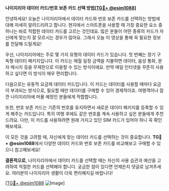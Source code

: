 **나이지리아 데이터 카드/번호 보존 카드 선택 방법[[TG💪+ @esim1088](https://t.me/s/esim1088)]**

안녕하세요! 오늘은 나이지리아에서 데이터 카드와 번호 보존 카드를 선택하는 방법에 대해 자세히 알려드리려고 합니다. 현지에서 스마트폰을 사용할 때 가장 중요한 요소 중 하나는 바로 적합한 데이터 카드를 고르는 것인데요. 많은 분들이 어떤 종류의 카드가 자신에게 맞는지 잘 모르시는 경우가 많아요. 그래서 오늘 이 영상을 통해 꼭 필요한 정보를 전달해 드릴게요!

우선, 나이지리아에는 주로 몇 가지 유형의 데이터 카드가 있습니다. 첫 번째는 정기 구독형 데이터 패키지입니다. 이 카드는 매월 일정 금액을 지불하면 데이터, 음성 통화, 문자 메시지 등을 무제한으로 이용할 수 있는 방식이에요. 만약 매일 인터넷을 꾸준히 사용하고 싶다면 이 방식이 매우 편리합니다.

다음으로는 유동적 요금제 데이터 카드입니다. 이 카드는 데이터를 사용할 때마다 요금이 부과되는 방식으로, 필요할 때만 데이터를 구매할 수 있어 경제적이죠. 여행객이나 잠깐 나이지리아에 머물 예정인 분들에게 적합합니다.

또한, 번호 보존 카드는 기존의 번호를 유지하면서 새로운 데이터 패키지를 등록할 수 있게 해주는 카드입니다. 특히 여행 후에도 같은 번호를 계속 사용하고 싶은 분들에게 추천드려요. 다만, 이 카드를 사용하려면 원래 가지고 있던 SIM 카드가 있어야 하니 꼭 확인해보세요.

이 모든 것을 고려할 때, 자신에게 맞는 데이터 카드를 선택하는 것이 중요합니다. **TG💪+ @esim1088**에서 다양한 데이터 카드와 번호 보존 카드를 비교해보고 구매할 수 있으니 참고해보세요!

**결론적으로**, 나이지리아에서 데이터 카드를 선택할 때는 자신의 사용 습관과 예산을 고려하여 적절한 카드를 선택해야 합니다. 궁금한 점이 있다면 언제든지 댓글로 남겨주세요. 여러분의 나이지리아 생활이 더욱 편리해지길 바랍니다! 

[[TG💪+ @esim1088](https://t.me/s/esim1088) ![Image](https://i.postimg.cc/Y0z9fWf4/image.png)]